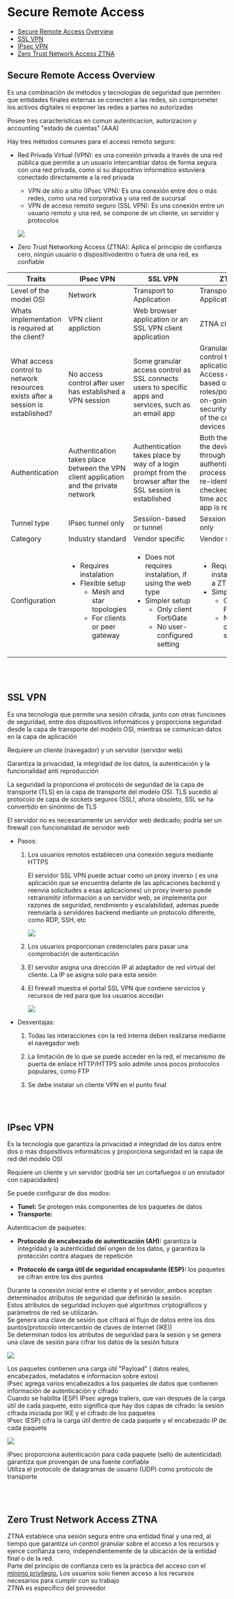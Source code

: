 # Secure Remote Access

- [Secure Remote Access Overview](#Secure-Remote-Access-Overview)
- [SSL VPN](#SSL-VPN)
- [IPsec VPN](#IPsec-VPN)
- [Zero Trust Network Access ZTNA](#Zero-Trust-Network-Access-ZTNA)

## Secure Remote Access Overview

Es  una  combinación  de  métodos  y  tecnologías  de  seguridad  que  permiten  que  entidades  finales  externas  se  conecten  a  las redes,  sin  comprometer  los  activos  digitales  ni  exponer  las  redes  a  partes  no  autorizadas

Posee tres caracteristicas en comun autenticacion, autorizacion y accounting "estado de cuentas" (AAA)

 Hay  tres  métodos  comunes  para  el  acceso  remoto  seguro:

 - Red  Privada  Virtual  (VPN):  es  una  conexión  privada  a  través  de  una  red  pública  que  permite  a  un  usuario  intercambiar  datos  de  forma  segura  con  una  red  privada,  como  si  su  dispositivo  informático  estuviera  conectado  directamente  a  la  red  privada

    -   VPN  de  sitio  a  sitio  (IPsec  VPN):  Es  una  conexión  entre  dos  o  más  redes,  como  una  red  corporativa  y  una  red  de  sucursal
    -   VPN  de  acceso  remoto  seguro (SSL VPN): Es  una  conexión  entre  un  usuario  remoto  y  una  red, se  compone  de  un  cliente,  un  servidor  y  protocolos

    ![](Img/VPN.png)

- Zero  Trust  Networking  Access  (ZTNA): Aplica  el  principio  de  confianza  cero,  ningún  usuario  o  dispositivodentro  o  fuera  de  una  red,  es  confiable

| Traits |  IPsec  VPN | SSL  VPN | ZTNA |
|--------|---------|----------|--------|
| Level of the model OSI | Network | Transport to Application |Transport to Application |
| Whats implementation is required at the client? | VPN client appliction |Web browser application or an SSL VPN client application | ZTNA client |
What access control to network resources exists after a session is established? | No access control after user has established a VPN session | Some granular access control as SSL connects users to specific apps and services, such as an email app | Granular access control to specific aplications. Access control is based on user roles/policy, plus on-going security checks of the connected devices |
| Authentication | Authentication takes place between the VPN client application and the private network |  Authentication takes place by way of a login prompt from the browser after the SSL session is established | Both the user and the device go through an authentication process and are re-identified and checked each time access to an app is requested |
| Tunnel type | IPsec tunnel only | Sessiion-based or tunnel | Session-based only |
| Category | Industry standard | Vendor specific | Vendor specific |
| Configuration | <ul><li>Requires instalation</li><li>Flexible setup<ul><li>Mesh and star topologies</li><li>For clients or peer gateway</li></ul></li></ul> | <ul><li>Does not requires instalation, if using the web type</li><li>Simpler setup<ul><li>Only client FortiGate</li><li>No user-configured setting</li></ul></li></ul> | <ul><li>Requires the instalation of a ZTNA client</li><li>Simpler setup<ul><li>Only client FortiGate</li><li>No user-configured setting</li></ul></li></ul> |

<br>

<br>

## SSL VPN

Es  una  tecnología  que  permite  una  sesión  cifrada,  junto  con  otras  funciones  de  seguridad,  entre  dos dispositivos  informáticos  y  proporciona  seguridad  desde  la  capa  de  transporte  del  modelo  OSI,  mientras  se  comunican  datos  en  la capa  de  aplicación

Requiere  un  cliente (navegador) y  un  servidor (servidor web)

Garantiza  la  privacidad,  la  integridad  de  los  datos,  la  autenticación  y  la  
funcionalidad  anti reproducción

La  seguridad  la  proporciona  el  protocolo  de  seguridad  de  la  capa  de  transporte (TLS)  en  la  capa  de  transporte  del  modelo  OSI. TLS  sucedió  al  protocolo  de  capa  de  sockets  seguros  (SSL),  ahora  obsoleto, SSL  se  ha  convertido  en  sinónimo  de  TLS

El  servidor no  es  necesariamente  un  servidor  web  dedicado;  podría  ser  un  firewall  con  funcionalidad  de  servidor  web

- Pasos:

    1. Los  usuarios  remotos establecen  una  conexión  segura  mediante  HTTPS

        El  servidor  SSL  VPN  puede  actuar  como  un  proxy  inverso ( es  una  aplicación  que  se  encuentra  delante  de  las  aplicaciones  backend  y reenvía  solicitudes  a  esas  aplicaciones) un  proxy  inverso  puede  retransmitir  información  a  un  servidor  web,  se implementa  por  razones  de  seguridad,  rendimiento  y  escalabilidad, ademas puede  reenviarla  a  servidores  backend  mediante  un  protocolo  diferente,  como  RDP,  SSH,  etc

        ![](Img/Reverse-Proxy.png)

    2. Los  usuarios  proporcionan  credenciales  para  pasar  una  comprobación  de autenticación

    3. El  servidor asigna  una  dirección  IP  al  adaptador  de  red  virtual  del  cliente.  La  IP  se  asigna  solo  para esta  sesión

    4. El  firewall  muestra  el  portal SSL  VPN  que  contiene  servicios  y  recursos  de  red  para  que  los  usuarios  accedan

        ![](Img/SSL-VPN.png)

- Desventajas:

    1. Todas  las  interacciones  con  la  red  interna  deben realizarse  mediante  el  navegador  web

    2. La  limitación  de  lo  que  se  puede  acceder  en  la  red, el  mecanismo  de  puerta  de  enlace  HTTP/HTTPS solo  admite  unos  pocos  protocolos  populares,  como  FTP

    3. Se  debe  instalar  un  cliente  VPN  en  el punto  final

<br>

<br>

## IPsec VPN

Es  la  tecnología  que  garantiza  la  privacidad  e  integridad  de  los  datos  entre  dos  o  más  dispositivos  informáticos  y  proporciona  seguridad  en  la capa  de  red  del  modelo  OSI

Requiere  un  cliente y  un  servidor (podría  ser  un  cortafuegos  o  un  enrutador  con  capacidades)

Se puede configurar de dos modos:

- **Tunel:** Se  protegen  más  componentes  de  los  paquetes  de  datos
- **Transporte:**

Autenticacion de paquetes:

- **Protocolo  de  encabezado  de  autenticación  (AH):** garantiza  la  integridad  y  la  autenticidad  del  origen  de  los  datos,  y garantiza  la  protección  contra  ataques  de  repetición

- **Protocolo  de  carga  útil  de  seguridad  encapsulante  (ESP):**  los  paquetes  se  cifran  entre  los  dos  puntos

Durante  la  conexión  inicial entre  el  cliente  y  el  servidor,  ambos  aceptan  determinados  atributos  de  seguridad  que  definirán  la  sesión.  
Estos  atributos  de  seguridad  incluyen  qué  algoritmos  criptográficos  y  parámetros  de  red  se  utilizarán.  
Se  genera  una  clave  de  sesión  que  cifrará  el  flujo  de  datos  entre  los  dos  puntos(protocolo  intercambio  de  claves  de  Internet  (IKE))  
Se  determinan  todos  los  atributos  de  seguridad  para  la  sesión  y  se  genera  una  clave  de  sesión  para  cifrar  los  datos  de  la  sesión futura  

![](Img/IPsec-VPN.png)

Los paquetes   contienen  una  carga  útil "Payload" (  datos  reales,  encabezados, metadatos e informacion sobre estos)  
IPsec  agrega  varios  encabezados  a  los  paquetes  de  datos  que  contienen  información  de  autenticación  y  cifrado  
Cuando se habilita (ESP)  IPsec agrega  trailers,  que  van  después  de  la  carga  útil  de  cada  paquete,  esto  significa  que  hay  dos  capas  de  cifrado:  la sesión  cifrada  iniciada  por  IKE  y  el  cifrado  de  los  paquetes  
IPsec (ESP) cifra  la  carga  útil  dentro  de  cada  paquete  y  el  encabezado  IP  de  cada  paquete

![](Img/Encryption-IPsc-VPN.png)

IPsec  proporciona  autenticación  para  cada  paquete (sello de autenticidad)  garantiza  que  provengan  de  una  fuente  confiable  
Utiliza  el  protocolo  de  datagramas  de  usuario  (UDP)  como  protocolo  de  transporte

<br>

<br>

## Zero Trust Network Access ZTNA


ZTNA  establece  una  sesión  segura  entre  una  entidad  final  y  una  red,  al  tiempo  que  garantiza  un  control  granular  sobre  el  acceso  a  los recursos  y  ejerce  confianza  cero,  independientemente  de  la  ubicación  de  la  entidad  final  o  de  la  red.  
Parte  del  principio  de  confianza  cero  es  la  práctica  del  acceso  con  el  <u>mínimo  privilegio.</u>  Los  usuarios  solo tienen acceso  a  los  recursos  necesarios  para  cumplir  con su  trabajo   
ZTNA  es  específico  del  proveedor